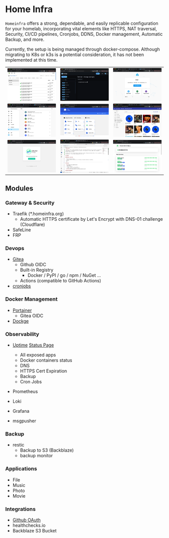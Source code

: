 # Home Infra

`Homeinfra` offers a strong, dependable, and easily replicable configuration for your homelab, incorporating vital elements like HTTPS, NAT traversal, Security, CI/CD pipelines, Cronjobs, DDNS, Docker management, Automatic Backup, and more.

Currently, the setup is being managed through docker-compose. Although migrating to K8s or k3s is a potential consideration, it has not been implemented at this time.


<table>
  <tr>
    <td><img src="images/actions.png"></td>
    <td><img src="images/dockge.png"></td>
    <td><img src="images/homeassistant.png"></td>
  </tr>
  <tr>
    <td><img src="images/homeassistant2.png"></td>
    <td><img src="images/homepage.png"></td>
    <td><img src="images/music.png"></td>
  </tr>
  <tr>
    <td><img src="images/oauth-proxy.png"></td>
    <td><img src="images/openvscode.png"></td>
    <td><img src="images/uptime.png"></td>
  </tr>
</table>


## Modules

### Gateway & Security

- Traefik (*.homeinfra.org)
  - Automatic HTTPS certificate by Let's Encrypt with DNS-01 challenge (Cloudflare)
- SafeLine
- FRP

### Devops

- [Gitea](https://git.homeinfra.org)
  - Github OIDC
  - Built-in Registry
    - Docker / PyPI / go / npm / NuGet ... 
  - Actions (compatible to GitHub Actions) 
- [cronjobs](https://git.homeinfra.org/root/cronjobs/actions)

### Docker Management

- [Portainer](https://portainer.homeinfra.org)
  - Gitea OIDC
- [Dockge](https://dockge.homeinfra.org)

### Observability

- [Uptime](https://uptime.homeinfra.org) [Status Page](https://uptime.homeinfra.org/status/main)
  - All exposed apps
  - Docker containers status
  - DNS
  - HTTPS Cert Expiration
  - Backup
  - Cron Jobs

- Prometheus
- Loki
- Grafana
- msgpusher


### Backup

- restic
  - Backup to S3 (Backblaze)
  - backup monitor

### Applications

- File
- Music
- Photo
- Movie

### Integrations

- [Github OAuth](https://github.com/settings/developers)
- healthchecks.io
- Backblaze S3 Bucket



